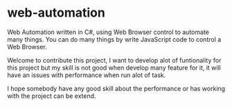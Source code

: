web-automation
==============

Web Automation written in C#, using Web Browser control to automate many things. You can do many things by write JavaScript code to control a Web Browser.

Welcome to contribute this project, I want to develop alot of funtionality for this project but my skill is not good when develop many feature for it, it will have an issues with performance when run alot of task.

I hope somebody have any good skill about the performance or has working with the project can be extend.
